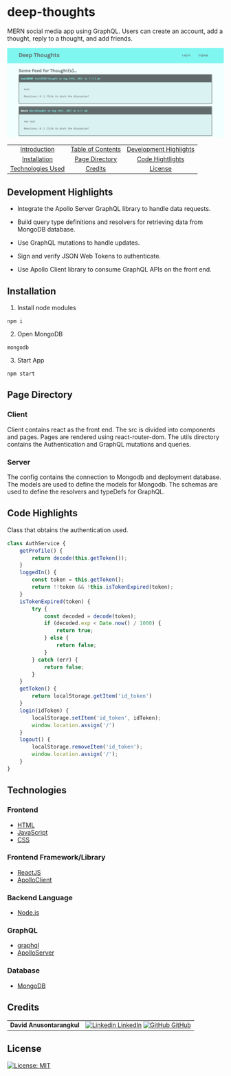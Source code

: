 # deep-thoughts

MERN social media app using GraphQL. Users can create an account, add a thought, reply to a thought, and add friends.

![screenshot](screenshot.png)

|                                         |                                         |                                                   |
| :-------------------------------------: | :-------------------------------------: | :-----------------------------------------------: |
|     [Introduction](#deep-thoughts)      | [Table of Contents](#table-of-contents) | [Development Highlights](#development-highlights) |
|      [Installation](#installation)      |    [Page Directory](#page-directory)    |       [Code Hightlights](#code-highlights)        |
| [Technologies Used](#Technologies-Used) |           [Credits](#Credits)           |                [License](#License)                |

## Development Highlights

- Integrate the Apollo Server GraphQL library to handle data requests.

- Build query type definitions and resolvers for retrieving data from MongoDB database.

- Use GraphQL mutations to handle updates.

- Sign and verify JSON Web Tokens to authenticate.

- Use Apollo Client library to consume GraphQL APIs on the front end.

## Installation

1. Install node modules

```
npm i
```

2. Open MongoDB

```
mongodb
```

3. Start App

```
npm start
```

## Page Directory

### Client

Client contains react as the front end. The src is divided into components and pages. Pages are rendered using react-router-dom. The utils directory contains the Authentication and GraphQL mutations and queries.

### Server

The config contains the connection to Mongodb and deployment database. The models are used to define the models for Mongodb. The schemas are used to define the resolvers and typeDefs for GraphQL.

## Code Highlights

Class that obtains the authentication used.

```JavaScript
class AuthService {
    getProfile() {
        return decode(this.getToken());
    }
    loggedIn() {
        const token = this.getToken();
        return !!token && !this.isTokenExpired(token);
    }
    isTokenExpired(token) {
        try {
            const decoded = decode(token);
            if (decoded.exp < Date.now() / 1000) {
                return true;
            } else {
                return false;
            }
        } catch (err) {
            return false;
        }
    }
    getToken() {
        return localStorage.getItem('id_token')
    }
    login(idToken) {
        localStorage.setItem('id_token', idToken);
        window.location.assign('/')
    }
    logout() {
        localStorage.removeItem('id_token');
        window.location.assign('/');
    }
}

```

## Technologies

### Frontend

- [HTML](https://www.w3schools.com/html/)
- [JavaScript](https://www.javascript.com/)
- [CSS](https://www.w3schools.com/css/)

### Frontend Framework/Library

- [ReactJS](https://reactjs.org/)
- [ApolloClient](https://www.apollographql.com/docs/react/)

### Backend Language

- [Node.js](https://nodejs.org/en/)

### GraphQL

- [graphql](https://graphql.org/)
- [ApolloServer](https://www.apollographql.com/docs/apollo-server/)

### Database

- [MongoDB](https://www.mongodb.com/)

## Credits

|                           |                                                                                                                                                                                                       |
| ------------------------- | ----------------------------------------------------------------------------------------------------------------------------------------------------------------------------------------------------- |
| **David Anusontarangkul** | [![Linkedin](https://i.stack.imgur.com/gVE0j.png) LinkedIn](https://www.linkedin.com/in/anusontarangkul/) [![GitHub](https://i.stack.imgur.com/tskMh.png) GitHub](https://github.com/anusontarangkul) |

## License

[![License: MIT](https://img.shields.io/badge/License-MIT-yellow.svg)](https://opensource.org/licenses/MIT)
